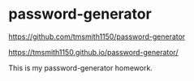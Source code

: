 # password-generator

https://github.com/tmsmith1150/password-generator

https://tmsmith1150.github.io/password-generator/

This is my password-generator homework.

